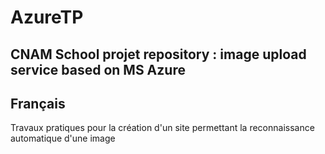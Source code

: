 # AzureTP
CNAM School projet repository : image upload service based on MS Azure
--
## Français
Travaux pratiques pour la création d'un site permettant la reconnaissance automatique d'une image
